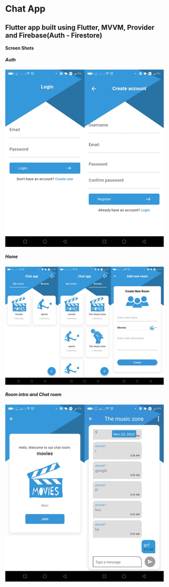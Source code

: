 # Chat App
## Flutter app built using Flutter, MVVM, Provider and Firebase(Auth - Firestore)

#### Screen Shots
##### Auth
![Alt text](screenshots/1.jpg)

##### Home
![Alt text](screenshots/2.jpg)

##### Room intro and Chat room
![Alt text](screenshots/3.jpg)